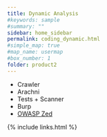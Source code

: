 ```yaml
---
title: Dynamic Analysis
#keywords: sample
#summary: ""
sidebar: home_sidebar
permalink: coding_dynamic.html
#simple_map: true
#map_name: usermap
#box_number: 1
folder: product2
---
```


* Crawler
* Arachni
* Tests + Scanner
* Burp
* [OWASP Zed](https://www.owasp.org/index.php/OWASP_Zed_Attack_Proxy_Project)

{% include links.html %}
